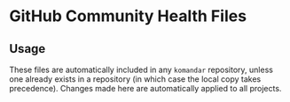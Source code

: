 # GitHub Community Health Files

## Usage

These files are automatically included in any `komandar` repository, unless one already exists in a repository (in which case the local copy takes precedence). Changes made here are automatically applied to all projects.

<!-- Default [GitHub Community Health Files](https://docs.github.com/en/communities/setting-up-your-project-for-healthy-contributions/creating-a-default-community-health-file) for all my projects. -->